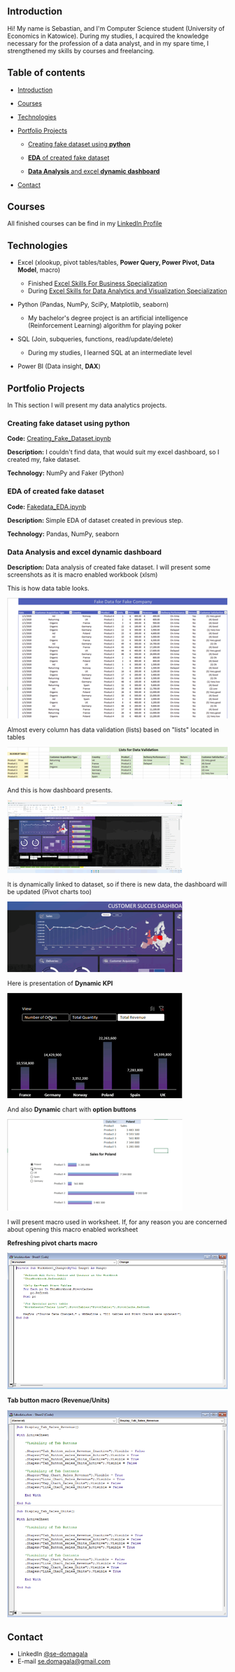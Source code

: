 ## Introduction

Hi! My name is Sebastian, and I'm Computer Science student (University of Economics in Katowice). 
During my studies, I acquired the knowledge necessary for the profession of a data analyst, and in my spare time, I strengthened my skills by courses and freelancing.

## Table of contents
- [Introduction](#introduction) 
- [Courses](#courses)
- [Technologies](#technologies)
- [Portfolio Projects](#portfolio-projects)

	- [Creating fake dataset using **python**](#creating-fake-dataset-using-python)
		
	- [**EDA** of created fake dataset](#eda-of-created-fake-dataset)
		
	- [**Data Analysis** and excel **dynamic dashboard**](#data-analysis-and-excel-dynamic-dashboard)

- [Contact](#contact)
## Courses
All finished courses can be find in my [LinkedIn Profile](https://www.linkedin.com/in/se-domagala/details/certifications/)
## Technologies
- Excel (xlookup, pivot tables/tables, **Power Query, Power Pivot, Data Model**, macro)
	- Finished [Excel Skills For Business Specialization](https://www.coursera.org/specializations/excel)
	- During [Excel Skills for Data Analytics and Visualization Specialization](https://www.coursera.org/specializations/excel-data-analytics-visualization)
	
- Python (Pandas, NumPy, SciPy, Matplotlib, seaborn)
	- My bachelor's degree project is an artificial intelligence (Reinforcement Learning) algorithm for playing poker
	
- SQL (Join, subqueries, functions, read/update/delete)
	- During my studies, I learned SQL at an intermediate level

- Power BI (Data insight, **DAX**) 

## Portfolio Projects
In This section I will present my data analytics projects.

### Creating fake dataset using python

**Code:** [Creating_Fake_Dataset.ipynb](https://github.com/maxiorex15625/Portfolio/blob/main/Creating_Fake_Dataset.ipynb)

**Description:** I couldn't find data, that would suit my excel dashboard, so I created my, fake dataset.

**Technology:** NumPy and Faker (Python)

### EDA of created fake dataset

**Code:** [Fakedata_EDA.ipynb](https://github.com/maxiorex15625/Portfolio/blob/main/Fakedata_EDA.ipynb)

**Description:** Simple EDA of dataset created in previous step.

**Technology:** Pandas, NumPy, seaborn
	
### Data Analysis and excel dynamic dashboard

**Description:** Data analysis of created fake dataset. I will present some screenshots as it is macro enabled workbook (xlsm)

This is how data table looks.

![](screenshots/Data_tbl.png)

 Almost every column has data validation (lists) based on "lists" located in tables

![](screenshots/xlookup_dvlists.png)

And this is how dashboard presents. 

![](screenshots/dashboard.gif)

It is dynamically linked to dataset, so if there is new data, the dashboard will be updated (Pivot charts too)

![](screenshots/dynamic_changes.gif)

Here is presentation of **Dynamic KPI** 

![](screenshots/Dynamic_KPI.gif)

And also **Dynamic** chart with **option buttons**

![](screenshots/Dynamic_chart_option_buttons.gif)

I will present macro used in worksheet. If, for any reason you are concerned about opening this macro enabled worksheet

**Refreshing pivot charts macro** 

![](screenshots/Refresh_Macro.png)

**Tab button macro (Revenue/Units)**

![](screenshots/tab_button_macro.png)


## Contact
- LinkedIn [@se-domagala](https://www.linkedin.com/in/se-domagala/)
- E-mail [se.domagala@gmail.com](se.domagala@gmail.com)
